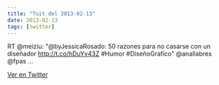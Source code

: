 ```yaml
---
title: "Tuit del 2013-02-13"
date: 2013-02-13
tags: [twitter]
---
```


RT @meiziu: "@byJessicaRosado: 50 razones para no casarse con un diseñador http://t.co/hDuYv43Z #Humor #DiseñoGrafico" @anallabres @fpas ...



[Ver en Twitter](https://twitter.com/i/web/status/301486064789508097)
